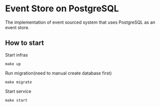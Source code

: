 # Event Store on PostgreSQL

The implementation of event sourced system that uses PostgreSQL as an event store. 

## How to start

Start infras
```make
make up
```

Run migration(need to manual create database first)
```make
make migrate
```

Start service
```make
make start
```